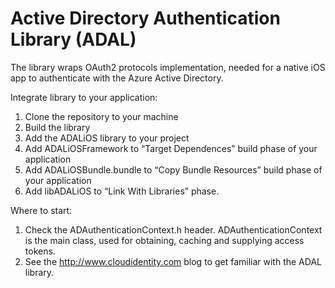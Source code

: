 Active Directory Authentication Library (ADAL)
=====================================

The library wraps OAuth2 protocols implementation, needed for a native iOS app to authenticate with the Azure Active Directory. 

Integrate library to your application:
1. Clone the repository to your machine
2. Build the library
3. Add the ADALiOS library to your project
4. Add ADALiOSFramework to “Target Dependences” build phase of your application
5. Add ADALiOSBundle.bundle to “Copy Bundle Resources” build phase of your application
6. Add libADALiOS to “Link With Libraries” phase.

Where to start:
1.	Check the ADAuthenticationContext.h header. ADAuthenticationContext is the main class, used for obtaining, caching and supplying access tokens.</br>
2.	See the http://www.cloudidentity.com blog to get familiar with the ADAL library.</br>


